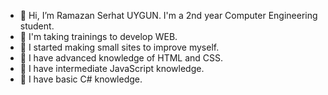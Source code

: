 - 👋 Hi, I’m Ramazan Serhat UYGUN. I'm a 2nd year Computer Engineering student.
- 👀 I'm taking trainings to develop WEB.
- 🌱 I started making small sites to improve myself.
- 💪 I have advanced knowledge of HTML and CSS.
- 💪 I have intermediate JavaScript knowledge.
- 💪 I have basic C# knowledge.

